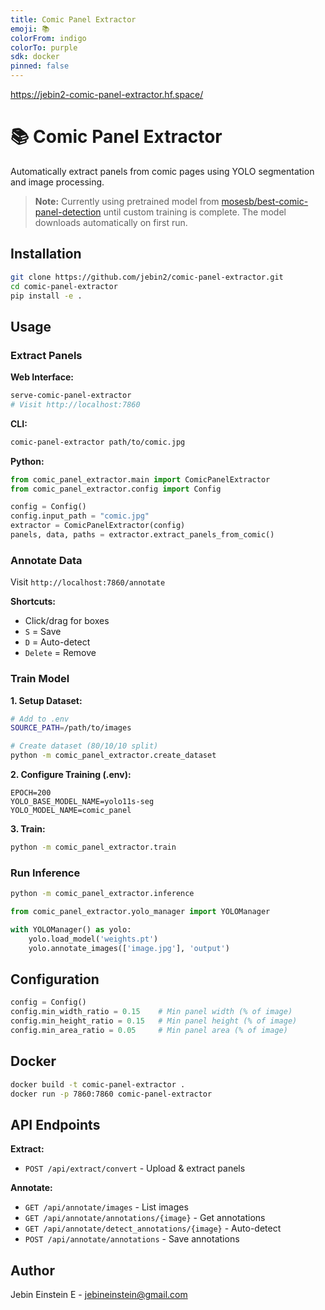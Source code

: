 ```yaml
---
title: Comic Panel Extractor
emoji: 📚
colorFrom: indigo
colorTo: purple
sdk: docker
pinned: false
---
```


https://jebin2-comic-panel-extractor.hf.space/

# 📚 Comic Panel Extractor

Automatically extract panels from comic pages using YOLO segmentation and image processing.

> **Note:** Currently using pretrained model from [mosesb/best-comic-panel-detection](https://huggingface.co/mosesb/best-comic-panel-detection) until custom training is complete. The model downloads automatically on first run.

## Installation

```bash
git clone https://github.com/jebin2/comic-panel-extractor.git
cd comic-panel-extractor
pip install -e .
```

## Usage

### Extract Panels

**Web Interface:**
```bash
serve-comic-panel-extractor
# Visit http://localhost:7860
```

**CLI:**
```bash
comic-panel-extractor path/to/comic.jpg
```

**Python:**
```python
from comic_panel_extractor.main import ComicPanelExtractor
from comic_panel_extractor.config import Config

config = Config()
config.input_path = "comic.jpg"
extractor = ComicPanelExtractor(config)
panels, data, paths = extractor.extract_panels_from_comic()
```

### Annotate Data

Visit `http://localhost:7860/annotate`

**Shortcuts:**
- Click/drag for boxes
- `S` = Save
- `D` = Auto-detect
- `Delete` = Remove

### Train Model

**1. Setup Dataset:**
```bash
# Add to .env
SOURCE_PATH=/path/to/images

# Create dataset (80/10/10 split)
python -m comic_panel_extractor.create_dataset
```

**2. Configure Training (.env):**
```env
EPOCH=200
YOLO_BASE_MODEL_NAME=yolo11s-seg
YOLO_MODEL_NAME=comic_panel
```

**3. Train:**
```bash
python -m comic_panel_extractor.train
```

### Run Inference

```bash
python -m comic_panel_extractor.inference
```

```python
from comic_panel_extractor.yolo_manager import YOLOManager

with YOLOManager() as yolo:
    yolo.load_model('weights.pt')
    yolo.annotate_images(['image.jpg'], 'output')
```

## Configuration

```python
config = Config()
config.min_width_ratio = 0.15    # Min panel width (% of image)
config.min_height_ratio = 0.15   # Min panel height (% of image)
config.min_area_ratio = 0.05     # Min panel area (% of image)
```

## Docker

```bash
docker build -t comic-panel-extractor .
docker run -p 7860:7860 comic-panel-extractor
```

## API Endpoints

**Extract:**
- `POST /api/extract/convert` - Upload & extract panels

**Annotate:**
- `GET /api/annotate/images` - List images
- `GET /api/annotate/annotations/{image}` - Get annotations
- `GET /api/annotate/detect_annotations/{image}` - Auto-detect
- `POST /api/annotate/annotations` - Save annotations

## Author

Jebin Einstein E - jebineinstein@gmail.com